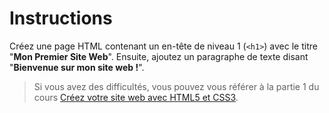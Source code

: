 # Instructions

Créez une page HTML contenant un en-tête de niveau 1 (`<h1>`) avec le titre "**Mon Premier Site Web**". Ensuite, ajoutez un paragraphe de texte disant "**Bienvenue sur mon site web !**".


> Si vous avez des difficultés, vous pouvez vous référer à la partie 1 du cours [Créez votre site web avec HTML5 et CSS3](https://openclassrooms.com/fr/courses/1603881-creez-votre-site-web-avec-html5-et-css3).
